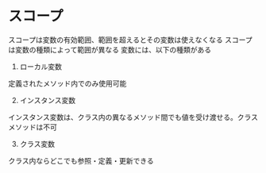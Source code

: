 # スコープ

スコープは変数の有効範囲、範囲を超えるとその変数は使えなくなる
スコープは変数の種類によって範囲が異なる
変数には、以下の種類がある

1. ローカル変数

定義されたメソッド内でのみ使用可能

2. インスタンス変数

インスタンス変数は、クラス内の異なるメソッド間でも値を受け渡せる。クラスメソッドは不可

3. クラス変数

クラス内ならどこでも参照・定義・更新できる
